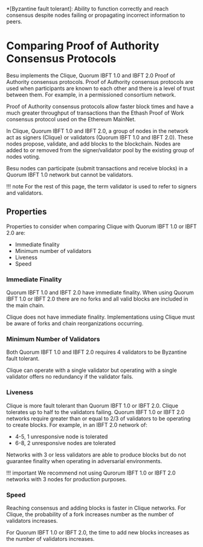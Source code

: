 *[Byzantine fault tolerant]: Ability to function correctly and reach consensus despite nodes failing or propagating incorrect information to peers.

# Comparing Proof of Authority Consensus Protocols  

Besu implements the Clique, Quorum IBFT 1.0 and IBFT 2.0 Proof of Authority consensus protocols. Proof of Authority 
consensus protocols are used when participants are known to each other and there is a level of trust between them. 
For example, in a permissioned consortium network. 

Proof of Authority consensus protocols allow faster block times and have a much greater throughput of transactions 
than the Ethash Proof of Work consensus protocol used on the Ethereum MainNet. 

In Clique, Quorum IBFT 1.0 and IBFT 2.0, a group of nodes in the network act as signers (Clique) or validators (Quorum IBFT 1.0 and IBFT 2.0). These nodes propose, validate, 
and add blocks to the blockchain. Nodes are added to or removed from the signer/validator pool by the existing group of nodes voting. 

Besu nodes can participate (submit transactions and receive blocks) in a Quorum IBFT 1.0 network but cannot be validators.

!!! note
     For the rest of this page, the term validator is used to refer to signers and validators. 

## Properties 
   
Properties to consider when comparing Clique with Quorum IBFT 1.0 or IBFT 2.0 are: 

* Immediate finality 
* Minimum number of validators 
* Liveness 
* Speed 

### Immediate Finality 

Quorum IBFT 1.0 and IBFT 2.0 have immediate finality. When using Quorum IBFT 1.0 or IBFT 2.0 there are no forks and all valid blocks are included in the main chain.

Clique does not have immediate finality. Implementations using Clique must be aware of forks and chain reorganizations occurring. 

### Minimum Number of Validators 

Both Quorum IBFT 1.0 and IBFT 2.0 requires 4 validators to be Byzantine fault tolerant. 

Clique can operate with a single validator but operating with a single validator offers no redundancy if
the validator fails. 

### Liveness 

Clique is more fault tolerant than Quorum IBFT 1.0 or IBFT 2.0. Clique tolerates up to half to the validators failing. Quorum IBFT 1.0 or IBFT 2.0 networks 
require greater than or equal to 2/3 of validators to be operating to create blocks. For example, in an IBFT 2.0 network of:

* 4-5, 1 unresponsive node is tolerated 
* 6-8, 2 unresponsive nodes are tolerated 

Networks with 3 or less validators are able to produce blocks but do not guarantee finality when operating 
in adversarial environments.

!!! important 
    We recommend not using Qurorum IBFT 1.0 or IBFT 2.0 networks with 3 nodes for production purposes.  

### Speed 

Reaching consensus and adding blocks is faster in Clique networks. For Clique, the probability of a fork 
increases number as the number of validators increases. 

For Quorum IBFT 1.0 or IBFT 2.0, the time to add new blocks increases as the number of validators increases.   








